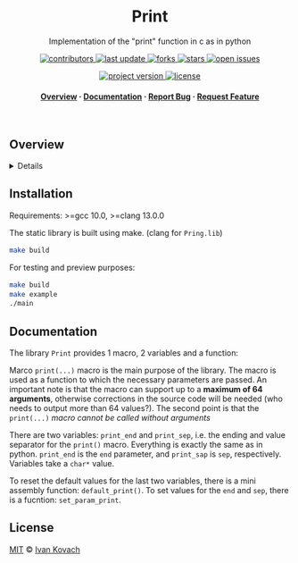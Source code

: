 <div align="center">
  <h1>Print</h1>

  <p>
    Implementation of the "print" function in c as in python
  </p>

<!-- Badges -->
<p>
  <a href="https://github.com/Qu1nel/Print/graphs/contributors">
    <img src="https://img.shields.io/github/contributors/Qu1nel/Print" alt="contributors" />
  </a>
  <a href="https://github.com/Qu1nel/Print/commits/main">
    <img src="https://img.shields.io/github/last-commit/Qu1nel/Print" alt="last update" />
  </a>
  <a href="https://github.com/Qu1nel/Print/network/members">
    <img src="https://img.shields.io/github/forks/Qu1nel/Print" alt="forks" />
  </a>
  <a href="https://github.com/Qu1nel/Print/stargazers">
    <img src="https://img.shields.io/github/stars/Qu1nel/Print" alt="stars" />
  </a>
  <a href="https://github.com/Qu1nel/Print/issues/">
    <img src="https://img.shields.io/github/issues/Qu1nel/Print" alt="open issues" />
  </a>
</p>

<p>
  <a href="https://github.com/Qu1nel/Print/releases/">
    <img src="https://img.shields.io/github/v/release/Qu1nel/Print" alt="project version" />
  <a>
  <a href="https://github.com/Qu1nel/Print/blob/main/LICENSE">
    <img src="https://img.shields.io/github/license/Qu1nel/Print?color=g" alt="license" />
  </a>
</p>

<h4>
  <a href="#overview">Overview</a>
  <span> · </span>
  <a href="#documentation">Documentation</a>
  <span> · </span>
  <a href="https://github.com/Qu1nel/Print/issues/">Report Bug</a>
  <span> · </span>
  <a href="https://github.com/Qu1nel/Print/issues/">Request Feature</a>
</h4>
</div>

<br />

## Overview

<details>
  <img src="./.github/assets/demo.png" alt="Use 'end' and 'sep' param" />
</details>

## Installation

Requirements: >=gcc 10.0, >=clang 13.0.0

The static library is built using make. (clang for `Pring.lib`)

```bash
make build
```

For testing and preview purposes:

```bash
make build
make example
./main
```

## Documentation

The library `Print` provides 1 macro, 2 variables and a function:

Marco `print(...)` macro is the main purpose of the library. The macro is used as a function to which the necessary parameters are passed. An important note is that the macro can support up to a **maximum of 64 arguments**, otherwise corrections in the source code will be needed (who needs to output more than 64 values?). The second point is that the `print(...)` *macro cannot be called without arguments*

There are two variables: `print_end` and `print_sep`, i.e. the ending and value separator for the `print()` macro. Everything is exactly the same as in python. `print_end` is the `end` parameter, and `print_sap` is `sep`, respectively. Variables take a `char*` value.

To reset the default values for the last two variables, there is a mini assembly function: `default_print()`. To set
values for the `end` and `sep`, there is a fucntion: `set_param_print`.

## License

[MIT]() © [Ivan Kovach](https://github.com/Qu1nel/)
